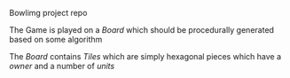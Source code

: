 Bowlimg project repo

The Game is played on a _Board_ which should be procedurally generated based on some algorithm

The _Board_ contains _Tiles_ which are simply hexagonal pieces which have a *owner* and a number of *units*
